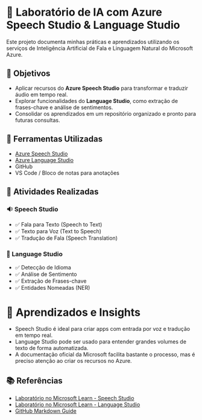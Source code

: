 # 🚀 Laboratório de IA com Azure Speech Studio & Language Studio

Este projeto documenta minhas práticas e aprendizados utilizando os serviços de Inteligência Artificial de Fala e Linguagem Natural do Microsoft Azure.

## 🎯 Objetivos

- Aplicar recursos do **Azure Speech Studio** para transformar e traduzir áudio em tempo real.
- Explorar funcionalidades do **Language Studio**, como extração de frases-chave e análise de sentimentos.
- Consolidar os aprendizados em um repositório organizado e pronto para futuras consultas.

## 🧪 Ferramentas Utilizadas

- [Azure Speech Studio](https://speech.microsoft.com/)
- [Azure Language Studio](https://language.azure.com/)
- GitHub
- VS Code / Bloco de notas para anotações

## 📌 Atividades Realizadas

### 🔉 Speech Studio

- ✅ Fala para Texto (Speech to Text)
- ✅ Texto para Voz (Text to Speech)
- ✅ Tradução de Fala (Speech Translation)

### 🧠 Language Studio

- ✅ Detecção de Idioma
- ✅ Análise de Sentimento
- ✅ Extração de Frases-chave
- ✅ Entidades Nomeadas (NER)

# 📝 Aprendizados e Insights

- Speech Studio é ideal para criar apps com entrada por voz e tradução em tempo real.
- Language Studio pode ser usado para entender grandes volumes de texto de forma automatizada.
- A documentação oficial da Microsoft facilita bastante o processo, mas é preciso atenção ao criar os recursos no Azure.

## 📚 Referências

- [Laboratório no Microsoft Learn - Speech Studio](https://learn.microsoft.com/training/modules/explore-speech-services/)
- [Laboratório no Microsoft Learn - Language Studio](https://learn.microsoft.com/training/modules/analyze-text-language-studio/)
- [GitHub Markdown Guide](https://www.markdownguide.org/basic-syntax/)
